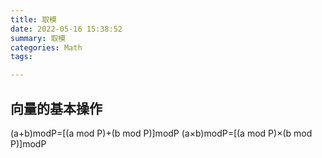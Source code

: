 ```yaml
---
title: 取模
date: 2022-05-16 15:38:52
summary: 取模
categories: Math
tags:

---
```

## 向量的基本操作

(a+b)modP=[(a mod P)+(b mod P)]modP
(a×b)modP=[(a mod P)×(b mod P)]modP



```java

```


